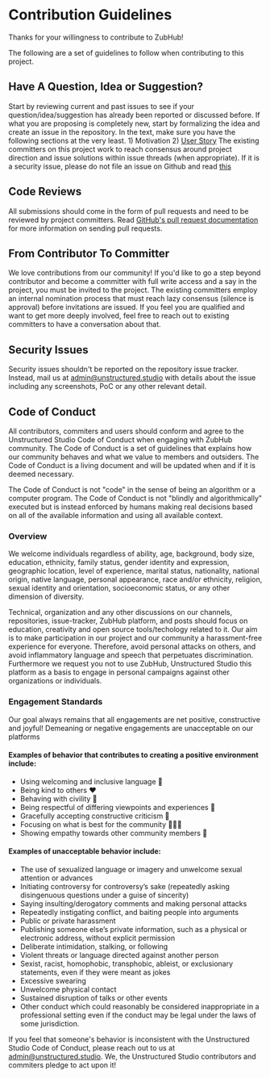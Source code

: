 # Contribution Guidelines

Thanks for your willingness to contribute to ZubHub!

The following are a set of guidelines to follow when contributing to this project.

## Have A Question, Idea or Suggestion?

Start by reviewing current and past issues to see if your question/idea/suggestion has already been reported or discussed before. If what you are proposing is completely new, start by formalizing the idea and create an issue in the repository. In the text, make sure you have the following sections at the very least. 1) Motivation 2) [User Story](https://en.wikipedia.org/wiki/User_story) The existing committers on this project work to reach consensus around project direction and issue solutions within issue threads (when appropriate). If it is a security issue, please do not file an issue on Github and read [this](#security-issues)

## Code Reviews

All submissions should come in the form of pull requests and need to be reviewed by project committers. Read [GitHub's pull request documentation](https://help.github.com/articles/about-pull-requests/) for more information on sending pull requests.

## From Contributor To Committer

We love contributions from our community! If you'd like to go a step beyond contributor and become a committer with full write access and a say in the project, you must be invited to the project. The existing committers employ an internal nomination process that must reach lazy consensus (silence is approval) before invitations are issued. If you feel you are qualified and want to get more deeply involved, feel free to reach out to existing committers to have a conversation about that.

## Security Issues

Security issues shouldn't be reported on the repository issue tracker. Instead, mail us at admin@unstructured.studio with details about the issue including any screenshots, PoC or any other relevant detail.

## Code of Conduct

All contributors, commiters and users should conform and agree to the Unstructured Studio Code of Conduct when engaging with ZubHub community. The Code of Conduct is a set of guidelines that explains how our community behaves and what we value to members and outsiders. The Code of Conduct is a living document and will be updated when and if it is deemed necessary.

The Code of Conduct is not "code" in the sense of being an algorithm or a computer program. The Code of Conduct is not "blindly and algorithmically" executed but is instead enforced by humans making real decisions based on all of the available information and using all available context.

### Overview

We welcome individuals regardless of ability, age, background, body size, education, ethnicity, family status, gender identity and expression, geographic location, level of experience, marital status, nationality, national origin, native language, personal appearance, race and/or ethnicity, religion, sexual identity and orientation, socioeconomic status, or any other dimension of diversity.

Technical, organization and any other discussions on our channels, repositories, issue-tracker, ZubHub platform, and posts should focus on education, creativity and open source tools/techology related to it. Our aim is to make participation in our project and our community a harassment-free experience for everyone. Therefore, avoid personal attacks on others, and  avoid inflammatory language and speech that perpetuates discrimination. Furthermore we request you not to use ZubHub, Unstructured Studio this platform as a basis to engage in personal campaigns against other organizations or individuals.

### Engagement Standards

Our goal always remains that all engagements are net positive, constructive and joyful! Demeaning or negative engagements are unacceptable on our platforms

#### Examples of behavior that contributes to creating a positive environment include:

 - Using welcoming and inclusive language 🤗
 - Being kind to others ❤️
 - Behaving with civility 🙏
 - Being respectful of differing viewpoints and experiences 🤗
 - Gracefully accepting constructive criticism 🤔
 - Focusing on what is best for the community 🧑‍🤝‍🧑
 - Showing empathy towards other community members 👋

#### Examples of unacceptable behavior include:

 - The use of sexualized language or imagery and unwelcome sexual attention or advances
 - Initiating controversy for controversy’s sake (repeatedly asking disingenuous questions under a guise of sincerity)
 - Saying insulting/derogatory comments and making personal attacks
 - Repeatedly instigating conflict, and baiting people into arguments
 - Public or private harassment
 - Publishing someone else’s private information, such as a physical or electronic address, without explicit permission
 - Deliberate intimidation, stalking, or following
 - Violent threats or language directed against another person
 - Sexist, racist, homophobic, transphobic, ableist, or exclusionary statements, even if they were meant as jokes
 - Excessive swearing
 - Unwelcome physical contact
 - Sustained disruption of talks or other events
 - Other conduct which could reasonably be considered inappropriate in a professional setting even if the conduct may be legal under the laws of some jurisdiction.

If you feel that someone's behavior is inconsistent with the Unstructured Studio Code of Conduct, please reach out to us at admin@unstructured.studio. We, the Unstructured Studio contributors and commiters pledge to  act upon it! 


